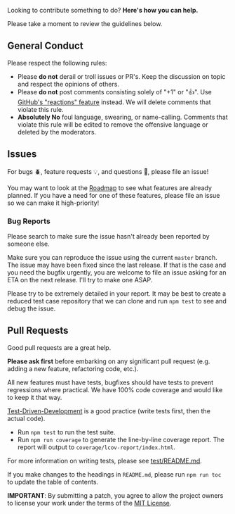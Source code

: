 Looking to contribute something to do? **Here's how you can help.**

Please take a moment to review the guidelines below.

## General Conduct

Please respect the following rules:

- Please **do not** derail or troll issues or PR's. Keep the discussion on topic and respect the opinions of others.
- Please **do not** post comments consisting solely of "+1" or ":thumbsup:". Use [GitHub's "reactions" feature](https://github.com/blog/2119-add-reactions-to-pull-requests-issues-and-comments) instead. We will delete comments that violate this rule.
- **Absolutely No** foul language, swearing, or name-calling. Comments that violate this rule will be edited to remove the offensive language or deleted by the moderators.

## Issues

For bugs :beetle:, feature requests :bulb:, and questions :speech_balloon:, please file an issue!

You may want to look at the  [Roadmap](https://github.com/RyanZim/onessg/wiki/Roadmap) to see what features are already planned. If you have a need for one of these features, please file an issue so we can make it high-priority!

### Bug Reports

Please search to make sure the issue hasn't already been reported by someone else.

Make sure you can reproduce the issue using the current `master` branch. The issue may have been fixed since the last release. If that is the case and you need the bugfix urgently, you are welcome to file an issue asking for an ETA on the next release. I'll try to make one ASAP.

Please try to be extremely detailed in your report. It may be best to create a reduced test case repository that we can clone and run `npm test` to see and debug the issue.

## Pull Requests

Good pull requests are a great help.

**Please ask first** before embarking on any significant pull request (e.g. adding a new feature, refactoring code, etc.).

All new features must have tests, bugfixes should have tests to prevent regressions where practical. We have 100% code coverage and would like to keep it that way.

[Test-Driven-Development](https://en.wikipedia.org/wiki/Test-driven_development) is a good practice (write tests first, then the actual code).

- Run `npm test` to run the test suite.
- Run `npm run coverage` to generate the line-by-line coverage report. The report will output to `coverage/lcov-report/index.html`.

For more information on writing tests, please see [test/README.md](test/README.md).

If you make changes to the headings in `README.md`, please run `npm run toc` to update the table of contents.

**IMPORTANT**: By submitting a patch, you agree to allow the project owners to license your work under the terms of the [MIT License](LICENSE).
